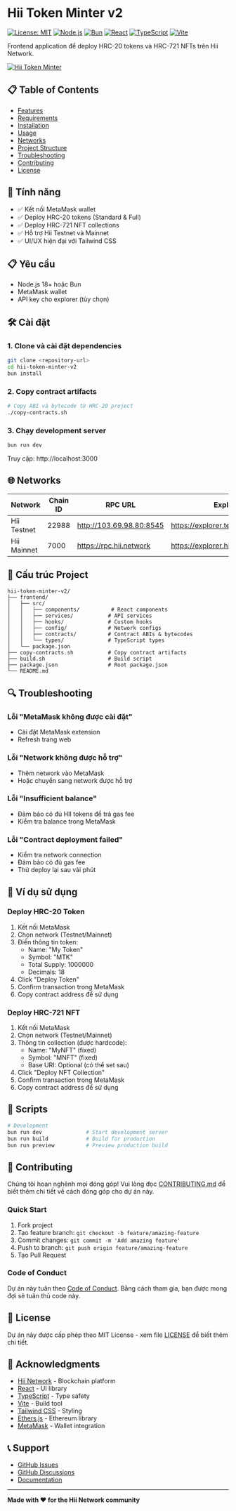 # Hii Token Minter v2

[![License: MIT](https://img.shields.io/badge/License-MIT-yellow.svg)](https://opensource.org/licenses/MIT)
[![Node.js](https://img.shields.io/badge/Node.js-18+-green.svg)](https://nodejs.org/)
[![Bun](https://img.shields.io/badge/Bun-1.0+-orange.svg)](https://bun.sh/)
[![React](https://img.shields.io/badge/React-18+-blue.svg)](https://reactjs.org/)
[![TypeScript](https://img.shields.io/badge/TypeScript-5.0+-blue.svg)](https://www.typescriptlang.org/)
[![Vite](https://img.shields.io/badge/Vite-5.0+-purple.svg)](https://vitejs.dev/)

Frontend application để deploy HRC-20 tokens và HRC-721 NFTs trên Hii Network.

[![Hii Token Minter](https://img.shields.io/badge/Hii%20Network-Testnet%20%7C%20Mainnet-green.svg)](https://hii.network)

## 📋 Table of Contents

- [Features](#-features)
- [Requirements](#-requirements)
- [Installation](#-installation)
- [Usage](#-usage)
- [Networks](#-networks)
- [Project Structure](#-project-structure)
- [Troubleshooting](#-troubleshooting)
- [Contributing](#-contributing)
- [License](#-license)

## 🚀 Tính năng

- ✅ Kết nối MetaMask wallet
- ✅ Deploy HRC-20 tokens (Standard & Full)
- ✅ Deploy HRC-721 NFT collections
- ✅ Hỗ trợ Hii Testnet và Mainnet
- ✅ UI/UX hiện đại với Tailwind CSS

## 📋 Yêu cầu

- Node.js 18+ hoặc Bun
- MetaMask wallet
- API key cho explorer (tùy chọn)

## 🛠️ Cài đặt

### 1. Clone và cài đặt dependencies

```bash
git clone <repository-url>
cd hii-token-minter-v2
bun install
```

### 2. Copy contract artifacts

```bash
# Copy ABI và bytecode từ HRC-20 project
./copy-contracts.sh
```



### 3. Chạy development server

```bash
bun run dev
```

Truy cập: http://localhost:3000

## 🌐 Networks

| Network | Chain ID | RPC URL | Explorer |
|---------|----------|---------|----------|
| Hii Testnet | 22988 | http://103.69.98.80:8545 | https://explorer.testnet.hii.network |
| Hii Mainnet | 7000 | https://rpc.hii.network | https://explorer.hii.network |

## 📁 Cấu trúc Project

```
hii-token-minter-v2/
├── frontend/
│   ├── src/
│   │   ├── components/          # React components
│   │   ├── services/           # API services
│   │   ├── hooks/              # Custom hooks
│   │   ├── config/             # Network configs
│   │   ├── contracts/          # Contract ABIs & bytecodes
│   │   └── types/              # TypeScript types
│   └── package.json
├── copy-contracts.sh           # Copy contract artifacts
├── build.sh                    # Build script
├── package.json                # Root package.json
└── README.md
```

## 🔍 Troubleshooting

### Lỗi "MetaMask không được cài đặt"
- Cài đặt MetaMask extension
- Refresh trang web

### Lỗi "Network không được hỗ trợ"
- Thêm network vào MetaMask
- Hoặc chuyển sang network được hỗ trợ

### Lỗi "Insufficient balance"
- Đảm bảo có đủ HII tokens để trả gas fee
- Kiểm tra balance trong MetaMask

### Lỗi "Contract deployment failed"
- Kiểm tra network connection
- Đảm bảo có đủ gas fee
- Thử deploy lại sau vài phút

## 🎯 Ví dụ sử dụng

### Deploy HRC-20 Token

1. Kết nối MetaMask
2. Chọn network (Testnet/Mainnet)
3. Điền thông tin token:
   - Name: "My Token"
   - Symbol: "MTK"
   - Total Supply: 1000000
   - Decimals: 18
4. Click "Deploy Token"
5. Confirm transaction trong MetaMask
6. Copy contract address để sử dụng

### Deploy HRC-721 NFT

1. Kết nối MetaMask
2. Chọn network (Testnet/Mainnet)
3. Thông tin collection (được hardcode):
   - Name: "MyNFT" (fixed)
   - Symbol: "MNFT" (fixed)
   - Base URI: Optional (có thể set sau)
4. Click "Deploy NFT Collection"
5. Confirm transaction trong MetaMask
6. Copy contract address để sử dụng

## 📝 Scripts

```bash
# Development
bun run dev              # Start development server
bun run build            # Build for production
bun run preview          # Preview production build
```

## 🤝 Contributing

Chúng tôi hoan nghênh mọi đóng góp! Vui lòng đọc [CONTRIBUTING.md](CONTRIBUTING.md) để biết thêm chi tiết về cách đóng góp cho dự án này.

### Quick Start

1. Fork project
2. Tạo feature branch: `git checkout -b feature/amazing-feature`
3. Commit changes: `git commit -m 'Add amazing feature'`
4. Push to branch: `git push origin feature/amazing-feature`
5. Tạo Pull Request

### Code of Conduct

Dự án này tuân theo [Code of Conduct](CODE_OF_CONDUCT.md). Bằng cách tham gia, bạn được mong đợi sẽ tuân thủ code này.

## 📄 License

Dự án này được cấp phép theo MIT License - xem file [LICENSE](LICENSE) để biết thêm chi tiết.

## 🙏 Acknowledgments

- [Hii Network](https://hii.network) - Blockchain platform
- [React](https://reactjs.org/) - UI library
- [TypeScript](https://www.typescriptlang.org/) - Type safety
- [Vite](https://vitejs.dev/) - Build tool
- [Tailwind CSS](https://tailwindcss.com/) - Styling
- [Ethers.js](https://docs.ethers.org/) - Ethereum library
- [MetaMask](https://metamask.io/) - Wallet integration

## 📞 Support

- [GitHub Issues](https://github.com/your-username/hii-token-minter-v2/issues)
- [GitHub Discussions](https://github.com/your-username/hii-token-minter-v2/discussions)
- [Documentation](https://github.com/your-username/hii-token-minter-v2#readme)

---

**Made with ❤️ for the Hii Network community** 